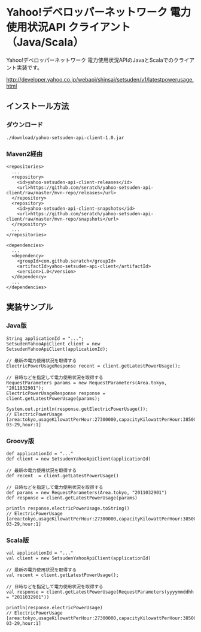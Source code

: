 # Yahoo!デベロッパーネットワーク 電力使用状況API クライアント（Java/Scala）

Yahoo!デベロッパーネットワーク 電力使用状況APIのJavaとScalaでのクライアント実装です。

http://developer.yahoo.co.jp/webapi/shinsai/setsuden/v1/latestpowerusage.html

## インストール方法

### ダウンロード

    ./download/yahoo-setsuden-api-client-1.0.jar

### Maven2経由

    <repositories>
      ...
      <repository>
        <id>yahoo-setsuden-api-client-releases</id>
        <url>https://github.com/seratch/yahoo-setsuden-api-client/raw/master/mvn-repo/releases</url>
      </repository>
      <repository>
        <id>yahoo-setsuden-api-client-snapshots</id>
        <url>https://github.com/seratch/yahoo-setsuden-api-client/raw/master/mvn-repo/snapshots</url>
      </repository>
      ...
    </repositories>

    <dependencies>
      ...
      <dependency>
        <groupId>com.github.seratch</groupId>
        <artifactId>yahoo-setsuden-api-client</artifactId>
        <version>1.0</version>
      </dependency>
      ...
    </dependencies>

## 実装サンプル

### Java版

    String applicationId = "...";
    SetsudenYahooApiClient client = new SetsudenYahooApiClient(applicationId);

    // 最新の電力使用状況を取得する
    ElectricPowerUsageResponse recent = client.getLatestPowerUsage();

    // 日時などを指定して電力使用状況を取得する
    RequestParameters params = new RequestParameters(Area.tokyo, "2011032901");
    ElectricPowerUsageResponse response = client.getLatestPowerUsage(params);

    System.out.println(response.getElectricPowerUsage());
    // ElectricPowerUsage [area:tokyo,usageKilowattPerHour:27300000,capacityKilowattPerHour:38500000,date:2011-03-29,hour:1]

### Groovy版

    def applicationId = "..."
    def client = new SetsudenYahooApiClient(applicationId)

    // 最新の電力使用状況を取得する
    def recent  = client.getLatestPowerUsage()

    // 日時などを指定して電力使用状況を取得する
    def params = new RequestParameters(Area.tokyo, "2011032901")
    def response = client.getLatestPowerUsage(params)

    println response.electricPowerUsage.toString()
    // ElectricPowerUsage [area:tokyo,usageKilowattPerHour:27300000,capacityKilowattPerHour:38500000,date:2011-03-29,hour:1]

### Scala版

    val applicationId = "..."
    val client = new SetsudenYahooApiClient(applicationId)

    // 最新の電力使用状況を取得する
    val recent = client.getLatestPowerUsage();

    // 日時などを指定して電力使用状況を取得する
    val response = client.getLatestPowerUsage(RequestParameters(yyyymmddhh = "2011032901"))

    println(response.electricPowerUsage)
    // ElectricPowerUsage [area:tokyo,usageKilowattPerHour:27300000,capacityKilowattPerHour:38500000,date:2011-03-29,hour:1]

